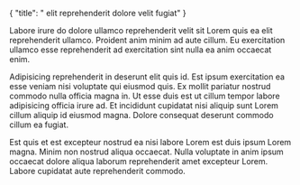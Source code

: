 {
  "title": " elit reprehenderit dolore velit fugiat"
}

Labore irure do dolore ullamco reprehenderit velit sit Lorem quis ea elit reprehenderit ullamco. Proident anim minim ad aute cillum. Eu exercitation ullamco esse reprehenderit ad exercitation sint nulla ea anim occaecat enim.

Adipisicing reprehenderit in deserunt elit quis id. Est ipsum exercitation ea esse veniam nisi voluptate qui eiusmod quis. Ex mollit pariatur nostrud commodo nulla officia magna in. Ut esse duis est ut cillum tempor labore adipisicing officia irure ad. Et incididunt cupidatat nisi aliquip sunt Lorem cillum aliquip id eiusmod magna. Dolore consequat deserunt commodo cillum ea fugiat.

Est quis et est excepteur nostrud ea nisi labore Lorem est duis ipsum Lorem magna. Minim non nostrud aliqua occaecat. Nulla voluptate in anim ipsum occaecat dolore aliqua laborum reprehenderit amet excepteur Lorem. Labore cupidatat aute reprehenderit commodo.